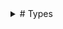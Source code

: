 <Details>
<Summary>
# Types
</Summary>

Types in Plato are readonly structs.
## Type Angle

Fields: Radians:ConcreteType:Number.

Implements: IAdditive, IAny, IEquatable, IInterpolatable, IMeasure, INumberLike, INumerical, IOrderable, IScalarArithmetic, IValue.

## Type AnglePair

Fields: Max:ConcreteType:Angle, Min:ConcreteType:Angle.

Implements: IAny, IArray, IEquatable, IInterval, IValue.

## Type Arc

Fields: Angles:ConcreteType:AnglePair, Circle:ConcreteType:Circle.

Implements: IGeometry, IGeometry2D, IOpenClosedShape, IOpenShape, IOpenShape2D.

## Type Array

Fields: .

Implements: IArray.

## Type Array2D

Fields: .

Implements: IArray, IArray2D.

## Type Array3D

Fields: .

Implements: IArray, IArray3D.

## Type AxisAngle

Fields: Angle:ConcreteType:Angle, Axis:ConcreteType:Vector3D.

Implements: IAny, IEquatable, ITransform3D, IValue.

## Type Boolean

Fields: .

Implements: IAny, IBoolean, IEquatable, IOrderable, IValue.

## Type Bounds2D

Fields: Max:ConcreteType:Vector2D, Min:ConcreteType:Vector2D.

Implements: IAny, IArray, IEquatable, IInterval, IValue.

## Type Bounds3D

Fields: Max:ConcreteType:Vector3D, Min:ConcreteType:Vector3D.

Implements: IAny, IArray, IDeformable3D, IEquatable, IInterval, IValue.

## Type Box2D

Fields: Center:ConcreteType:Vector2D, Extent:ConcreteType:Vector2D, Rotation:ConcreteType:Angle.

Implements: IGeometry, IGeometry2D, IShape2D.

## Type Box3D

Fields: Extent:ConcreteType:Vector3D.

Implements: IDistanceField3D, IGeometry, IGeometry3D, IProcedural, IProceduralSurface, ISolid, ISurface.

## Type ButterflyCurve

Fields: .

Implements: IClosedCurve2D, IClosedShape, IClosedShape2D, ICurve, ICurve2D, IDistanceField2D, IGeometry, IGeometry2D, IOpenClosedShape, IProcedural.

## Type Capsule

Fields: Height:ConcreteType:Number, Radius:ConcreteType:Number.

Implements: IDistanceField3D, IGeometry, IGeometry3D, IProcedural, IProceduralSurface, ISolid, ISurface.

## Type Character

Fields: .

Implements: IAny, IEquatable, IOrderable, IValue.

## Type Chord

Fields: Arc:ConcreteType:Arc.

Implements: IClosedShape, IClosedShape2D, IGeometry, IGeometry2D, IOpenClosedShape.

## Type Circle

Fields: Center:ConcreteType:Vector2D, Radius:ConcreteType:Number.

Implements: IClosedCurve2D, IClosedShape, IClosedShape2D, ICurve, ICurve2D, IDistanceField2D, IGeometry, IGeometry2D, IOpenClosedShape, IProcedural.

## Type Color

Fields: A:ConcreteType:Unit, B:ConcreteType:Unit, G:ConcreteType:Unit, R:ConcreteType:Unit.

Implements: IAny, ICoordinate, IEquatable, IValue.

## Type ColorHSL

Fields: Hue:ConcreteType:Angle, Luminance:ConcreteType:Unit, Saturation:ConcreteType:Unit.

Implements: IAny, ICoordinate, IEquatable, IValue.

## Type ColorHSV

Fields: Hue:ConcreteType:Angle, S:ConcreteType:Unit, V:ConcreteType:Unit.

Implements: IAny, ICoordinate, IEquatable, IValue.

## Type ColorLAB

Fields: A:ConcreteType:Number, B:ConcreteType:Number, Lightness:ConcreteType:Unit.

Implements: IAny, ICoordinate, IEquatable, IValue.

## Type ColorLCh

Fields: ChromaHue:ConcreteType:PolarCoordinate, Lightness:ConcreteType:Unit.

Implements: IAny, ICoordinate, IEquatable, IValue.

## Type ColorLUV

Fields: Lightness:ConcreteType:Unit, U:ConcreteType:Unit, V:ConcreteType:Unit.

Implements: IAny, ICoordinate, IEquatable, IValue.

## Type ColorYCbCr

Fields: Cb:ConcreteType:Unit, Cr:ConcreteType:Unit, Y:ConcreteType:Unit.

Implements: IAny, ICoordinate, IEquatable, IValue.

## Type Complex

Fields: Imaginary:ConcreteType:Number, IReal:ConcreteType:Number.

Implements: IAdditive, IAny, IArithmetic, IArray, IDivisible, IEquatable, IInterpolatable, IModulo, IMultiplicative, INumerical, IScalarArithmetic, IValue, IVector.

## Type Cone

Fields: Height:ConcreteType:Number, Radius:ConcreteType:Number.

Implements: IDistanceField3D, IGeometry, IGeometry3D, IProcedural, IProceduralSurface, ISolid, ISurface.

## Type ConeSegment

Fields: Height:ConcreteType:Number, Radius1:ConcreteType:Number, Radius2:ConcreteType:Number.

Implements: IDistanceField3D, IGeometry, IGeometry3D, IProcedural, IProceduralSurface, ISolid, ISurface.

## Type Cos

Fields: Amplitude:ConcreteType:Number, Frequency:ConcreteType:Number, Phase:ConcreteType:Number.

Implements: ICurve, ICurve2D, IDistanceField2D, IGeometry, IGeometry2D, IOpenClosedShape, IOpenCurve2D, IOpenShape, IOpenShape2D, IProcedural.

## Type CubicBezier2D

Fields: A:ConcreteType:Vector2D, B:ConcreteType:Vector2D, C:ConcreteType:Vector2D, D:ConcreteType:Vector2D.

Implements: IArray, ICurve, ICurve2D, IDistanceField2D, IGeometry, IGeometry2D, IOpenClosedShape, IOpenCurve2D, IOpenShape, IOpenShape2D, IProcedural.

## Type CubicBezier3D

Fields: A:ConcreteType:Vector3D, B:ConcreteType:Vector3D, C:ConcreteType:Vector3D, D:ConcreteType:Vector3D.

Implements: IArray, ICurve, ICurve2D, IDistanceField2D, IGeometry, IGeometry2D, IOpenClosedShape, IOpenCurve2D, IOpenShape, IOpenShape2D, IProcedural.

## Type CubicFunction2D

Fields: A:ConcreteType:Number, B:ConcreteType:Number, C:ConcreteType:Number, D:ConcreteType:Number.

Implements: ICurve, ICurve2D, IDistanceField2D, IGeometry, IGeometry2D, IOpenClosedShape, IOpenCurve2D, IOpenShape, IOpenShape2D, IProcedural.

## Type Cylinder

Fields: Height:ConcreteType:Number, Radius:ConcreteType:Number.

Implements: IDistanceField3D, IGeometry, IGeometry3D, ISurface.

## Type CylindricalCoordinate

Fields: Azimuth:ConcreteType:Angle, Height:ConcreteType:Number, RadialDistance:ConcreteType:Number.

Implements: IAny, ICoordinate, IEquatable, IValue.

## Type DateTime

Fields: Value:ConcreteType:Number.

Implements: IAny, ICoordinate, IEquatable, IValue.

## Type Dynamic

Fields: .

Implements: .

## Type Ellipse

Fields: Center:ConcreteType:Vector2D, Size:ConcreteType:Vector2D.

Implements: IClosedShape, IClosedShape2D, ICurve, ICurve2D, IDistanceField2D, IGeometry, IGeometry2D, IOpenClosedShape, IProcedural.

## Type Ellipsoid

Fields: Radii:ConcreteType:Vector3D.

Implements: IDistanceField3D, IGeometry, IGeometry3D, IProcedural, IProceduralSurface, ISolid, ISurface.

## Type Error

Fields: .

Implements: .

## Type EulerAngles

Fields: Pitch:ConcreteType:Angle, Roll:ConcreteType:Angle, Yaw:ConcreteType:Angle.

Implements: IAny, IEquatable, ITransform3D, IValue.

## Type FigureEightKnot

Fields: .

Implements: IClosedCurve3D, IClosedShape, IClosedShape3D, ICurve, ICurve3D, IDistanceField3D, IGeometry, IGeometry3D, IOpenClosedShape, IProcedural.

## Type Fraction

Fields: Denominator:ConcreteType:Number, Numerator:ConcreteType:Number.

Implements: IAny, IEquatable, IValue.

## Type Frame3D

Fields: Forward:ConcreteType:Vector3D, Position:ConcreteType:Vector3D, Up:ConcreteType:Vector3D.

Implements: IAny, IEquatable, ITransform3D, IValue.

## Type Function0

Fields: .

Implements: .

## Type Function1

Fields: .

Implements: .

## Type Function10

Fields: .

Implements: .

## Type Function2

Fields: .

Implements: .

## Type Function3

Fields: .

Implements: .

## Type Function4

Fields: .

Implements: .

## Type Function5

Fields: .

Implements: .

## Type Function6

Fields: .

Implements: .

## Type Function7

Fields: .

Implements: .

## Type Function8

Fields: .

Implements: .

## Type Function9

Fields: .

Implements: .

## Type GeoCoordinate

Fields: Latitude:ConcreteType:Angle, Longitude:ConcreteType:Angle.

Implements: IAny, ICoordinate, IEquatable, IValue.

## Type GeoCoordinateWithAltitude

Fields: Altitude:ConcreteType:Number, ICoordinate:ConcreteType:GeoCoordinate.

Implements: IAny, ICoordinate, IEquatable, IValue.

## Type Helix

Fields: Height:ConcreteType:Number, NumTurns:ConcreteType:Number, Radius:ConcreteType:Number.

Implements: ICurve, ICurve3D, IDistanceField3D, IGeometry, IGeometry3D, IOpenClosedShape, IOpenCurve3D, IOpenShape, IOpenShape3D, IProcedural.

## Type HorizontalCoordinate

Fields: Azimuth:ConcreteType:Angle, Height:ConcreteType:Number, Radius:ConcreteType:Number.

Implements: IAny, ICoordinate, IEquatable, IValue.

## Type IdentityTransform3D

Fields: .

Implements: IAny, IEquatable, ITransform3D, IValue.

## Type Integer

Fields: .

Implements: IAdditive, IAny, IArithmetic, IDivisible, IEquatable, IModulo, IMultiplicative, IOrderable, IValue, IWholeNumber.

## Type Integer2

Fields: A:ConcreteType:Integer, B:ConcreteType:Integer.

Implements: IAny, IArray, IEquatable, IValue.

## Type Integer3

Fields: A:ConcreteType:Integer, B:ConcreteType:Integer, C:ConcreteType:Integer.

Implements: IAny, IArray, IEquatable, IValue.

## Type Integer4

Fields: A:ConcreteType:Integer, B:ConcreteType:Integer, C:ConcreteType:Integer, D:ConcreteType:Integer.

Implements: IAny, IArray, IEquatable, IValue.

## Type Length

Fields: Meters:ConcreteType:Number.

Implements: IAdditive, IAny, IEquatable, IInterpolatable, IMeasure, INumberLike, INumerical, IOrderable, IScalarArithmetic, IValue.

## Type Lens

Fields: A:ConcreteType:Circle, B:ConcreteType:Circle.

Implements: IClosedShape, IClosedShape2D, IGeometry, IGeometry2D, IOpenClosedShape.

## Type Line2D

Fields: A:ConcreteType:Vector2D, B:ConcreteType:Vector2D.

Implements: IArray, ICurve, ICurve2D, IDistanceField2D, IGeometry, IGeometry2D, IOpenClosedShape, IOpenShape, IOpenShape2D, IPointGeometry2D, IPolyLine2D, IProcedural.

## Type Line3D

Fields: A:ConcreteType:Vector3D, B:ConcreteType:Vector3D.

Implements: IArray, ICurve, ICurve3D, IDeformable3D, IDistanceField3D, IGeometry, IGeometry3D, IOpenClosedShape, IOpenShape, IOpenShape3D, IPointGeometry3D, IPolyLine3D, IProcedural.

## Type LinearFunction2D

Fields: Slope:ConcreteType:Number, YIntercept:ConcreteType:Number.

Implements: ICurve, ICurve2D, IDistanceField2D, IGeometry, IGeometry2D, IOpenClosedShape, IOpenCurve2D, IOpenShape, IOpenShape2D, IProcedural.

## Type LineArray2D

Fields: Lines:Concept:IArray<ConcreteType:Line2D>.

Implements: IGeometry, IGeometry2D, IIndexedGeometry, IIndexedGeometry2D, ILineArray2D, ILineGeometry2D, ILineMesh2D, ILinePrimitives, IPointGeometry2D, IPrimitiveGeometry, IPrimitiveGeometry2D.

## Type LineArray3D

Fields: Lines:Concept:IArray<ConcreteType:Line3D>.

Implements: IDeformable3D, IGeometry, IGeometry3D, IIndexedGeometry, IIndexedGeometry3D, ILineArray3D, ILineGeometry3D, ILineMesh3D, ILinePrimitives, IPointGeometry3D, IPrimitiveGeometry, IPrimitiveGeometry3D.

## Type LineMesh3D

Fields: Indices:Concept:IArray<ConcreteType:Integer>, Points:Concept:IArray<ConcreteType:Vector3D>.

Implements: IDeformable3D, IGeometry, IGeometry3D, IIndexedGeometry, IIndexedGeometry3D, ILineGeometry3D, ILineMesh3D, ILinePrimitives, IPointGeometry3D, IPrimitiveGeometry, IPrimitiveGeometry3D.

## Type Lissajous

Fields: Kx:ConcreteType:Integer, Ky:ConcreteType:Integer.

Implements: IClosedCurve2D, IClosedShape, IClosedShape2D, ICurve, ICurve2D, IDistanceField2D, IGeometry, IGeometry2D, IOpenClosedShape, IProcedural.

## Type LogPolarCoordinate

Fields: Azimuth:ConcreteType:Angle, Rho:ConcreteType:Number.

Implements: IAny, ICoordinate, IEquatable, IValue.

## Type Mass

Fields: Kilograms:ConcreteType:Number.

Implements: IAdditive, IAny, IEquatable, IInterpolatable, IMeasure, INumberLike, INumerical, IOrderable, IScalarArithmetic, IValue.

## Type Matrix3x3

Fields: Column1:ConcreteType:Vector3D, Column2:ConcreteType:Vector3D, Column3:ConcreteType:Vector3D.

Implements: IAny, IArray, IEquatable, IValue.

## Type Matrix4x4

Fields: Column1:ConcreteType:Vector4D, Column2:ConcreteType:Vector4D, Column3:ConcreteType:Vector4D, Column4:ConcreteType:Vector4D.

Implements: IAny, IArray, IEquatable, IValue.

## Type NPrism

Fields: Height:ConcreteType:Number, NumSides:ConcreteType:Integer, Radius:ConcreteType:Number.

Implements: IDistanceField3D, IGeometry, IGeometry3D, IProcedural, IProceduralSurface, ISolid, ISurface.

## Type NPyramid

Fields: Height:ConcreteType:Number, NumSides:ConcreteType:Integer, Radius:ConcreteType:Number.

Implements: IDistanceField3D, IGeometry, IGeometry3D, IProcedural, IProceduralSurface, ISolid, ISurface.

## Type Number

Fields: .

Implements: IAdditive, IAlgebraic, IAny, IArithmetic, IDivisible, IEquatable, IInterpolatable, IInvertible, IModulo, IMultiplicative, IMultiplicativeWithInverse, INumberLike, INumerical, IOrderable, IReal, IScalarArithmetic, IValue.

## Type NumberInterval

Fields: Max:ConcreteType:Number, Min:ConcreteType:Number.

Implements: IAny, IArray, IEquatable, IInterval, IValue.

## Type Parabola

Fields: .

Implements: ICurve, ICurve2D, IDistanceField2D, IGeometry, IGeometry2D, IOpenClosedShape, IOpenCurve2D, IOpenShape, IOpenShape2D, IProcedural.

## Type Plane

Fields: D:ConcreteType:Number, Normal:ConcreteType:Vector3D.

Implements: IAny, IEquatable, IValue.

## Type PointArray2D

Fields: Points:Concept:IArray<ConcreteType:Vector2D>.

Implements: IGeometry, IGeometry2D, IPointArray2D, IPointGeometry2D.

## Type PointArray3D

Fields: Points:Concept:IArray<ConcreteType:Vector3D>.

Implements: IDeformable3D, IGeometry, IGeometry3D, IPointArray3D, IPointGeometry3D.

## Type PolarCoordinate

Fields: Angle:ConcreteType:Angle, Radius:ConcreteType:Number.

Implements: IAny, ICoordinate, IEquatable, IValue.

## Type PolyLine2D

Fields: Closed:ConcreteType:Boolean, Points:Concept:IArray<ConcreteType:Vector2D>.

Implements: ICurve, ICurve2D, IDistanceField2D, IGeometry, IGeometry2D, IOpenClosedShape, IPointGeometry2D, IPolyLine2D, IProcedural.

## Type PolyLine3D

Fields: Closed:ConcreteType:Boolean, Points:Concept:IArray<ConcreteType:Vector3D>.

Implements: ICurve, ICurve3D, IDeformable3D, IDistanceField3D, IGeometry, IGeometry3D, IOpenClosedShape, IPointGeometry3D, IPolyLine3D, IProcedural.

## Type Pose2D

Fields: Position:ConcreteType:Vector2D, Rotation:ConcreteType:Angle.

Implements: IAny, IEquatable, IValue.

## Type Pose3D

Fields: Position:ConcreteType:Vector3D, Rotation:ConcreteType:Rotation3D.

Implements: IAny, IEquatable, ITransform3D, IValue.

## Type Probability

Fields: Value:ConcreteType:Number.

Implements: IAdditive, IAny, IEquatable, IInterpolatable, IMeasure, INumberLike, INumerical, IOrderable, IScalarArithmetic, IValue.

## Type Pyramid

Fields: BaseLength:ConcreteType:Number, Height:ConcreteType:Number.

Implements: IDistanceField3D, IGeometry, IGeometry3D, IProcedural, IProceduralSurface, ISolid, ISurface.

## Type Quad2D

Fields: A:ConcreteType:Vector2D, B:ConcreteType:Vector2D, C:ConcreteType:Vector2D, D:ConcreteType:Vector2D.

Implements: IArray, IClosedPolyLine2D, IClosedShape, IClosedShape2D, ICurve, ICurve2D, IDistanceField2D, IGeometry, IGeometry2D, IOpenClosedShape, IPointGeometry2D, IPolygon2D, IPolyLine2D, IProcedural.

## Type Quad3D

Fields: A:ConcreteType:Vector3D, B:ConcreteType:Vector3D, C:ConcreteType:Vector3D, D:ConcreteType:Vector3D.

Implements: IArray, IClosedPolyLine3D, IClosedShape, IClosedShape3D, ICurve, ICurve3D, IDeformable3D, IDistanceField3D, IGeometry, IGeometry3D, IOpenClosedShape, IPointGeometry3D, IPolygon3D, IPolyLine3D, IProcedural.

## Type QuadArray2D

Fields: Quads:Concept:IArray<ConcreteType:Quad2D>.

Implements: IGeometry, IGeometry2D, IIndexedGeometry, IIndexedGeometry2D, IPointGeometry2D, IPrimitiveGeometry, IPrimitiveGeometry2D, IQuadArray2D, IQuadGeometry2D, IQuadMesh2D, IQuadPrimitives.

## Type QuadArray3D

Fields: Quads:Concept:IArray<ConcreteType:Quad3D>.

Implements: IDeformable3D, IGeometry, IGeometry3D, IIndexedGeometry, IIndexedGeometry3D, IPointGeometry3D, IPrimitiveGeometry, IPrimitiveGeometry3D, IQuadArray3D, IQuadGeometry3D, IQuadMesh3D, IQuadPrimitives.

## Type QuadGrid3D

Fields: ClosedX:ConcreteType:Boolean, ClosedY:ConcreteType:Boolean, PointGrid:Concept:IArray2D<ConcreteType:Vector3D>.

Implements: IDeformable3D, IGeometry, IGeometry3D, IIndexedGeometry, IIndexedGeometry3D, IPointGeometry3D, IPrimitiveGeometry, IPrimitiveGeometry3D, IQuadGeometry3D, IQuadGrid3D, IQuadMesh3D, IQuadPrimitives.

## Type QuadMesh3D

Fields: Indices:Concept:IArray<ConcreteType:Integer>, Points:Concept:IArray<ConcreteType:Vector3D>.

Implements: IDeformable3D, IGeometry, IGeometry3D, IIndexedGeometry, IIndexedGeometry3D, IPointGeometry3D, IPrimitiveGeometry, IPrimitiveGeometry3D, IQuadGeometry3D, IQuadMesh3D, IQuadPrimitives.

## Type QuadraticBezier2D

Fields: A:ConcreteType:Vector2D, B:ConcreteType:Vector2D, C:ConcreteType:Vector2D.

Implements: IArray, ICurve, ICurve2D, IDistanceField2D, IGeometry, IGeometry2D, IOpenClosedShape, IOpenCurve2D, IOpenShape, IOpenShape2D, IProcedural.

## Type QuadraticBezier3D

Fields: A:ConcreteType:Vector3D, B:ConcreteType:Vector3D, C:ConcreteType:Vector3D.

Implements: IArray, ICurve, ICurve2D, IDistanceField2D, IGeometry, IGeometry2D, IOpenClosedShape, IOpenCurve2D, IOpenShape, IOpenShape2D, IProcedural.

## Type QuadraticFunction2D

Fields: A:ConcreteType:Number, B:ConcreteType:Number, C:ConcreteType:Number.

Implements: ICurve, ICurve2D, IDistanceField2D, IGeometry, IGeometry2D, IOpenClosedShape, IOpenCurve2D, IOpenShape, IOpenShape2D, IProcedural.

## Type Quaternion

Fields: W:ConcreteType:Number, X:ConcreteType:Number, Y:ConcreteType:Number, Z:ConcreteType:Number.

Implements: IAny, IArray, IEquatable, ITransform3D, IValue.

## Type Rational

Fields: Denominator:ConcreteType:Integer, Numerator:ConcreteType:Integer.

Implements: IAny, IEquatable, IValue.

## Type Ray2D

Fields: Direction:ConcreteType:Vector2D, Origin:ConcreteType:Vector2D.

Implements: IAny, IEquatable, IValue.

## Type Ray3D

Fields: Direction:ConcreteType:Vector3D, Origin:ConcreteType:Vector3D.

Implements: IAny, IDeformable3D, IEquatable, IValue.

## Type Rect2D

Fields: Center:ConcreteType:Vector2D, Size:ConcreteType:Vector2D.

Implements: IArray, IClosedPolyLine2D, IClosedShape, IClosedShape2D, ICurve, ICurve2D, IDistanceField2D, IGeometry, IGeometry2D, IOpenClosedShape, IPointGeometry2D, IPolygon2D, IPolyLine2D, IProcedural.

## Type RegularPolygon

Fields: NumPoints:ConcreteType:Integer.

Implements: IArray, IClosedPolyLine2D, IClosedShape, IClosedShape2D, ICurve, ICurve2D, IDistanceField2D, IGeometry, IGeometry2D, IOpenClosedShape, IPointGeometry2D, IPolygon2D, IPolyLine2D, IProcedural.

## Type Ring

Fields: Center:ConcreteType:Vector2D, InnerRadius:ConcreteType:Number, OuterRadius:ConcreteType:Number.

Implements: IClosedShape, IClosedShape2D, IGeometry, IGeometry2D, IOpenClosedShape.

## Type Rotation3D

Fields: Quaternion:ConcreteType:Quaternion.

Implements: IAny, IEquatable, ITransform3D, IValue.

## Type Sector

Fields: Arc:ConcreteType:Arc.

Implements: IClosedShape, IClosedShape2D, IGeometry, IGeometry2D, IOpenClosedShape.

## Type Segment

Fields: Arc:ConcreteType:Arc.

Implements: IClosedShape, IClosedShape2D, IGeometry, IGeometry2D, IOpenClosedShape.

## Type Sin

Fields: Amplitude:ConcreteType:Number, Frequency:ConcreteType:Number, Phase:ConcreteType:Number.

Implements: ICurve, ICurve2D, IDistanceField2D, IGeometry, IGeometry2D, IOpenClosedShape, IOpenCurve2D, IOpenShape, IOpenShape2D, IProcedural.

## Type Sphere

Fields: Radius:ConcreteType:Number.

Implements: IDistanceField3D, IGeometry, IGeometry3D, IProcedural, IProceduralSurface, ISolid, ISurface.

## Type SphericalCoordinate

Fields: Azimuth:ConcreteType:Angle, Polar:ConcreteType:Angle, Radius:ConcreteType:Number.

Implements: IAny, ICoordinate, IEquatable, IValue.

## Type Spiral

Fields: NumTurns:ConcreteType:Number, Radius1:ConcreteType:Number, Radius2:ConcreteType:Number.

Implements: ICurve, ICurve2D, IDistanceField2D, IGeometry, IGeometry2D, IOpenClosedShape, IOpenCurve2D, IOpenShape, IOpenShape2D, IProcedural.

## Type String

Fields: .

Implements: IAny, IArray, IEquatable, IOrderable, IValue.

## Type Temperature

Fields: Celsius:ConcreteType:Number.

Implements: IAdditive, IAny, IEquatable, IInterpolatable, IMeasure, INumberLike, INumerical, IOrderable, IScalarArithmetic, IValue.

## Type Time

Fields: Seconds:ConcreteType:Number.

Implements: IAdditive, IAny, IEquatable, IInterpolatable, IMeasure, INumberLike, INumerical, IOrderable, IScalarArithmetic, IValue.

## Type Torus

Fields: MajorRadius:ConcreteType:Number, MinorRadius:ConcreteType:Number.

Implements: IDistanceField3D, IGeometry, IGeometry3D, IProcedural, IProceduralSurface, ISolid, ISurface.

## Type TorusKnot

Fields: P:ConcreteType:Integer, Q:ConcreteType:Integer, Radius:ConcreteType:Number.

Implements: IClosedCurve3D, IClosedShape, IClosedShape3D, ICurve, ICurve3D, IDistanceField3D, IGeometry, IGeometry3D, IOpenClosedShape, IProcedural.

## Type Transform2D

Fields: Rotation:ConcreteType:Angle, Scale:ConcreteType:Vector2D, Translation:ConcreteType:Vector2D.

Implements: IAny, IEquatable, IValue.

## Type Transform3D

Fields: Rotation:ConcreteType:Quaternion, Scale:ConcreteType:Vector3D, Translation:ConcreteType:Vector3D.

Implements: IAny, IEquatable, ITransform3D, IValue.

## Type TrefoilKnot

Fields: .

Implements: IClosedCurve3D, IClosedShape, IClosedShape3D, ICurve, ICurve3D, IDistanceField3D, IGeometry, IGeometry3D, IOpenClosedShape, IProcedural.

## Type Triangle2D

Fields: A:ConcreteType:Vector2D, B:ConcreteType:Vector2D, C:ConcreteType:Vector2D.

Implements: IArray, IClosedPolyLine2D, IClosedShape, IClosedShape2D, ICurve, ICurve2D, IDistanceField2D, IGeometry, IGeometry2D, IOpenClosedShape, IPointGeometry2D, IPolygon2D, IPolyLine2D, IProcedural.

## Type Triangle3D

Fields: A:ConcreteType:Vector3D, B:ConcreteType:Vector3D, C:ConcreteType:Vector3D.

Implements: IArray, IClosedPolyLine3D, IClosedShape, IClosedShape3D, ICurve, ICurve3D, IDeformable3D, IDistanceField3D, IGeometry, IGeometry3D, IOpenClosedShape, IPointGeometry3D, IPolygon3D, IPolyLine3D, IProcedural.

## Type TriangleArray2D

Fields: Triangles:Concept:IArray<ConcreteType:Triangle2D>.

Implements: IGeometry, IGeometry2D, IIndexedGeometry, IIndexedGeometry2D, IPointGeometry2D, IPrimitiveGeometry, IPrimitiveGeometry2D, ITriangleArray2D, ITriangleGeometry2D, ITriangleMesh2D, ITrianglePrimitives.

## Type TriangleArray3D

Fields: Triangles:Concept:IArray<ConcreteType:Triangle3D>.

Implements: IDeformable3D, IGeometry, IGeometry3D, IIndexedGeometry, IIndexedGeometry3D, IPointGeometry3D, IPrimitiveGeometry, IPrimitiveGeometry3D, ITriangleArray3D, ITriangleGeometry3D, ITriangleMesh3D, ITrianglePrimitives.

## Type TriangleMesh3D

Fields: Indices:Concept:IArray<ConcreteType:Integer>, Points:Concept:IArray<ConcreteType:Vector3D>.

Implements: IDeformable3D, IGeometry, IGeometry3D, IIndexedGeometry, IIndexedGeometry3D, IPointGeometry3D, IPrimitiveGeometry, IPrimitiveGeometry3D, ITriangleGeometry3D, ITriangleMesh3D, ITrianglePrimitives.

## Type Tube

Fields: Height:ConcreteType:Number, InnerRadius:ConcreteType:Number, OuterRadius:ConcreteType:Number.

Implements: IDistanceField3D, IGeometry, IGeometry3D, IProcedural, IProceduralSurface, ISolid, ISurface.

## Type Tuple10

Fields: X0:TypeVariable:T0, X1:TypeVariable:T1, X2:TypeVariable:T2, X3:TypeVariable:T3, X4:TypeVariable:T4, X5:TypeVariable:T5, X6:TypeVariable:T6, X7:TypeVariable:T7, X8:TypeVariable:T8, X9:TypeVariable:T9.

Implements: .

## Type Tuple2

Fields: X0:TypeVariable:T0, X1:TypeVariable:T1.

Implements: .

## Type Tuple3

Fields: X0:TypeVariable:T0, X1:TypeVariable:T1, X2:TypeVariable:T2.

Implements: .

## Type Tuple4

Fields: X0:TypeVariable:T0, X1:TypeVariable:T1, X2:TypeVariable:T2, X3:TypeVariable:T3.

Implements: .

## Type Tuple5

Fields: X0:TypeVariable:T0, X1:TypeVariable:T1, X2:TypeVariable:T2, X3:TypeVariable:T3, X4:TypeVariable:T4.

Implements: .

## Type Tuple6

Fields: X0:TypeVariable:T0, X1:TypeVariable:T1, X2:TypeVariable:T2, X3:TypeVariable:T3, X4:TypeVariable:T4, X5:TypeVariable:T5.

Implements: .

## Type Tuple7

Fields: X0:TypeVariable:T0, X1:TypeVariable:T1, X2:TypeVariable:T2, X3:TypeVariable:T3, X4:TypeVariable:T4, X5:TypeVariable:T5, X6:TypeVariable:T6.

Implements: .

## Type Tuple8

Fields: X0:TypeVariable:T0, X1:TypeVariable:T1, X2:TypeVariable:T2, X3:TypeVariable:T3, X4:TypeVariable:T4, X5:TypeVariable:T5, X6:TypeVariable:T6, X7:TypeVariable:T7.

Implements: .

## Type Tuple9

Fields: X0:TypeVariable:T0, X1:TypeVariable:T1, X2:TypeVariable:T2, X3:TypeVariable:T3, X4:TypeVariable:T4, X5:TypeVariable:T5, X6:TypeVariable:T6, X7:TypeVariable:T7, X8:TypeVariable:T8.

Implements: .

## Type Type

Fields: .

Implements: .

## Type Unit

Fields: Value:ConcreteType:Number.

Implements: IAdditive, IAlgebraic, IAny, IArithmetic, IDivisible, IEquatable, IInterpolatable, IInvertible, IModulo, IMultiplicative, IMultiplicativeWithInverse, INumberLike, INumerical, IOrderable, IReal, IScalarArithmetic, IValue.

## Type Vector2D

Fields: X:ConcreteType:Number, Y:ConcreteType:Number.

Implements: IAdditive, IAny, IArithmetic, IArray, IDivisible, IEquatable, IInterpolatable, IModulo, IMultiplicative, INumerical, IScalarArithmetic, IValue, IVector.

## Type Vector3D

Fields: X:ConcreteType:Number, Y:ConcreteType:Number, Z:ConcreteType:Number.

Implements: IAdditive, IAny, IArithmetic, IArray, IDeformable3D, IDivisible, IEquatable, IInterpolatable, IModulo, IMultiplicative, INumerical, IScalarArithmetic, IValue, IVector.

## Type Vector4D

Fields: W:ConcreteType:Number, X:ConcreteType:Number, Y:ConcreteType:Number, Z:ConcreteType:Number.

Implements: IAdditive, IAny, IArithmetic, IArray, IDivisible, IEquatable, IInterpolatable, IModulo, IMultiplicative, INumerical, IScalarArithmetic, IValue, IVector.

<Details>
<Summary>
# Concepts
</Summary>

Concepts in Plato are interfaces. Functions defined on a concept are available on every type that implements the concept.

## IAdditive

Inherits: IAny.

Implemented by: Unit, Probability, Complex, Angle, Length, Mass, Temperature, Time, Vector2D, Vector3D, Vector4D, Number, Integer.

Inherited by: INumerical, INumberLike, IReal, IWholeNumber, IMeasure, IVector, IAlgebraic, IInterpolatable, IArithmetic.

Functions: Add, Negative, Subtract.























## IAlgebraic

Inherits: IAdditive, IAny, IAny, IAny, IAny, IInterpolatable, IInvertible, IMultiplicative, IMultiplicativeWithInverse, IScalarArithmetic.

Implemented by: Unit, Number.

Inherited by: IReal.

Functions: .
## IAny

Inherits: .

Implemented by: Unit, Probability, Complex, Integer2, Integer3, Integer4, Color, ColorLUV, ColorLAB, ColorLCh, ColorHSV, ColorHSL, ColorYCbCr, SphericalCoordinate, PolarCoordinate, LogPolarCoordinate, CylindricalCoordinate, HorizontalCoordinate, GeoCoordinate, GeoCoordinateWithAltitude, Rational, Fraction, Angle, Length, Mass, Temperature, Time, DateTime, AnglePair, NumberInterval, Vector2D, Vector3D, Vector4D, Matrix3x3, Matrix4x4, Transform2D, Pose2D, Bounds2D, Ray2D, Plane, Bounds3D, Ray3D, IdentityTransform3D, Transform3D, Pose3D, Frame3D, Quaternion, AxisAngle, EulerAngles, Rotation3D, Number, Integer, String, Boolean, Character.

Inherited by: IValue, INumerical, INumberLike, IReal, IWholeNumber, IMeasure, IVector, ICoordinate, IOrderable, IEquatable, IAdditive, IScalarArithmetic, IMultiplicative, IInvertible, IMultiplicativeWithInverse, IAlgebraic, IInterpolatable, IDivisible, IModulo, IArithmetic, IBoolean, IInterval.

Functions: FieldNames, FieldValues, TypeName.

































## IArithmetic

Inherits: IAdditive, IAny, IAny, IAny, IAny, IDivisible, IModulo, IMultiplicative.

Implemented by: Unit, Complex, Vector2D, Vector3D, Vector4D, Number, Integer.

Inherited by: IReal, IWholeNumber, IVector.

Functions: .
## IArray

Inherits: .

Implemented by: Complex, Integer2, Integer3, Integer4, AnglePair, NumberInterval, Vector2D, Vector3D, Vector4D, Matrix3x3, Matrix4x4, Bounds2D, Triangle2D, Quad2D, Line2D, Rect2D, RegularPolygon, Bounds3D, Line3D, Triangle3D, Quad3D, CubicBezier2D, QuadraticBezier2D, CubicBezier3D, QuadraticBezier3D, Quaternion, String, Array, Array2D, Array3D.

Inherited by: IArray2D, IArray3D, IVector, IInterval, IPolygon2D, IPolygon3D.

Functions: At, Count.









## IArray2D

Inherits: IArray.

Implemented by: Array2D.

Inherited by: .

Functions: At, ColumnCount, RowCount.

























## IArray3D

Inherits: IArray.

Implemented by: Array3D.

Inherited by: .

Functions: At, ColumnCount, LayerCount, RowCount.





































## IBoolean

Inherits: IAny.

Implemented by: Boolean.

Inherited by: .

Functions: And, Not, Or.












## IBounded2D

Inherits: .

Implemented by: .

Inherited by: .

Functions: Bounds.






## IBounded3D

Inherits: .

Implemented by: .

Inherited by: .

Functions: Bounds.






## IClosedCurve2D

Inherits: IClosedShape, IClosedShape2D, ICurve, ICurve2D, IDistanceField2D, IGeometry, IGeometry, IGeometry2D, IGeometry2D, IOpenClosedShape, IOpenClosedShape, IProcedural.

Implemented by: Circle, Lissajous, ButterflyCurve.

Inherited by: .

Functions: .
## IClosedCurve3D

Inherits: IClosedShape, IClosedShape3D, ICurve, ICurve3D, IDistanceField3D, IGeometry, IGeometry, IGeometry3D, IGeometry3D, IOpenClosedShape, IOpenClosedShape, IProcedural.

Implemented by: TorusKnot, TrefoilKnot, FigureEightKnot.

Inherited by: .

Functions: .
## IClosedPolyLine2D

Inherits: IClosedShape, IClosedShape2D, ICurve, ICurve2D, IDistanceField2D, IGeometry, IGeometry, IGeometry, IGeometry2D, IGeometry2D, IGeometry2D, IOpenClosedShape, IOpenClosedShape, IOpenClosedShape, IPointGeometry2D, IPolyLine2D, IProcedural.

Implemented by: Triangle2D, Quad2D, Rect2D, RegularPolygon.

Inherited by: IPolygon2D.

Functions: .
## IClosedPolyLine3D

Inherits: IClosedShape, IClosedShape3D, ICurve, ICurve3D, IDeformable3D, IDistanceField3D, IGeometry, IGeometry, IGeometry, IGeometry3D, IGeometry3D, IGeometry3D, IOpenClosedShape, IOpenClosedShape, IOpenClosedShape, IPointGeometry3D, IPolyLine3D, IProcedural.

Implemented by: Triangle3D, Quad3D.

Inherited by: IPolygon3D.

Functions: .
## IClosedShape

Inherits: IOpenClosedShape.

Implemented by: Triangle2D, Quad2D, Lens, Rect2D, Ellipse, Ring, Sector, Chord, Segment, RegularPolygon, Triangle3D, Quad3D, Circle, Lissajous, ButterflyCurve, TorusKnot, TrefoilKnot, FigureEightKnot.

Inherited by: IClosedShape2D, IClosedShape3D, IClosedCurve2D, IClosedCurve3D, IClosedPolyLine2D, IClosedPolyLine3D, IPolygon2D, IPolygon3D.

Functions: .
## IClosedShape2D

Inherits: IClosedShape, IGeometry, IGeometry2D, IOpenClosedShape.

Implemented by: Triangle2D, Quad2D, Lens, Rect2D, Ellipse, Ring, Sector, Chord, Segment, RegularPolygon, Circle, Lissajous, ButterflyCurve.

Inherited by: IClosedCurve2D, IClosedPolyLine2D, IPolygon2D.

Functions: .
## IClosedShape3D

Inherits: IClosedShape, IGeometry, IGeometry3D, IOpenClosedShape.

Implemented by: Triangle3D, Quad3D, TorusKnot, TrefoilKnot, FigureEightKnot.

Inherited by: IClosedCurve3D, IClosedPolyLine3D, IPolygon3D.

Functions: .
## ICoordinate

Inherits: IAny, IAny, IEquatable, IValue.

Implemented by: Color, ColorLUV, ColorLAB, ColorLCh, ColorHSV, ColorHSL, ColorYCbCr, SphericalCoordinate, PolarCoordinate, LogPolarCoordinate, CylindricalCoordinate, HorizontalCoordinate, GeoCoordinate, GeoCoordinateWithAltitude, DateTime.

Inherited by: .

Functions: .
## ICurve

Inherits: IOpenClosedShape, IProcedural.

Implemented by: Triangle2D, Quad2D, Line2D, Rect2D, Ellipse, RegularPolygon, Line3D, Triangle3D, Quad3D, CubicBezier2D, QuadraticBezier2D, LinearFunction2D, QuadraticFunction2D, CubicFunction2D, Parabola, Circle, Lissajous, ButterflyCurve, Spiral, Sin, Cos, CubicBezier3D, QuadraticBezier3D, TorusKnot, Helix, TrefoilKnot, FigureEightKnot, PolyLine2D, PolyLine3D.

Inherited by: ICurve1D, ICurve2D, IClosedCurve2D, IOpenCurve2D, ICurve3D, IClosedCurve3D, IOpenCurve3D, IPolyLine2D, IPolyLine3D, IClosedPolyLine2D, IClosedPolyLine3D, IPolygon2D, IPolygon3D.

Functions: .
## ICurve1D

Inherits: ICurve, IOpenClosedShape, IProcedural.

Implemented by: .

Inherited by: .

Functions: .
## ICurve2D

Inherits: ICurve, IDistanceField2D, IGeometry, IGeometry2D, IOpenClosedShape, IProcedural.

Implemented by: Triangle2D, Quad2D, Line2D, Rect2D, Ellipse, RegularPolygon, CubicBezier2D, QuadraticBezier2D, LinearFunction2D, QuadraticFunction2D, CubicFunction2D, Parabola, Circle, Lissajous, ButterflyCurve, Spiral, Sin, Cos, CubicBezier3D, QuadraticBezier3D, PolyLine2D.

Inherited by: IClosedCurve2D, IOpenCurve2D, IPolyLine2D, IClosedPolyLine2D, IPolygon2D.

Functions: .
## ICurve3D

Inherits: ICurve, IDistanceField3D, IGeometry, IGeometry3D, IOpenClosedShape, IProcedural.

Implemented by: Line3D, Triangle3D, Quad3D, TorusKnot, Helix, TrefoilKnot, FigureEightKnot, PolyLine3D.

Inherited by: IClosedCurve3D, IOpenCurve3D, IPolyLine3D, IClosedPolyLine3D, IPolygon3D.

Functions: .
## IDeformable2D

Inherits: .

Implemented by: .

Inherited by: .

Functions: Deform.






## IDeformable3D

Inherits: .

Implemented by: Vector3D, Bounds3D, Line3D, Ray3D, Triangle3D, Quad3D, LineMesh3D, TriangleMesh3D, QuadMesh3D, PolyLine3D, PointArray3D, LineArray3D, TriangleArray3D, QuadArray3D, QuadGrid3D.

Inherited by: IPolyLine3D, IClosedPolyLine3D, IPolygon3D, IPointGeometry3D, IPrimitiveGeometry3D, ILineGeometry3D, ITriangleGeometry3D, IQuadGeometry3D, IIndexedGeometry3D, ILineMesh3D, ITriangleMesh3D, IQuadMesh3D, IPointArray3D, ILineArray3D, ITriangleArray3D, IQuadArray3D, IQuadGrid3D.

Functions: Deform.






## IDistanceField2D

Inherits: .

Implemented by: Triangle2D, Quad2D, Line2D, Rect2D, Ellipse, RegularPolygon, CubicBezier2D, QuadraticBezier2D, LinearFunction2D, QuadraticFunction2D, CubicFunction2D, Parabola, Circle, Lissajous, ButterflyCurve, Spiral, Sin, Cos, CubicBezier3D, QuadraticBezier3D, PolyLine2D.

Inherited by: ICurve2D, IClosedCurve2D, IOpenCurve2D, IPolyLine2D, IClosedPolyLine2D, IPolygon2D.

Functions: Distance.








## IDistanceField3D

Inherits: .

Implemented by: Line3D, Triangle3D, Quad3D, Sphere, Cylinder, Capsule, Cone, ConeSegment, Box3D, Pyramid, Torus, NPrism, Tube, NPyramid, Ellipsoid, TorusKnot, Helix, TrefoilKnot, FigureEightKnot, PolyLine3D.

Inherited by: ICurve3D, IClosedCurve3D, IOpenCurve3D, ISurface, IProceduralSurface, IExplicitSurface, IImplicitSurface, IPolyLine3D, IClosedPolyLine3D, IPolygon3D, ISolid.

Functions: Distance.








## IDivisible

Inherits: IAny.

Implemented by: Unit, Complex, Vector2D, Vector3D, Vector4D, Number, Integer.

Inherited by: IReal, IWholeNumber, IVector, IArithmetic.

Functions: Divide.






## IEquatable

Inherits: IAny.

Implemented by: Unit, Probability, Complex, Integer2, Integer3, Integer4, Color, ColorLUV, ColorLAB, ColorLCh, ColorHSV, ColorHSL, ColorYCbCr, SphericalCoordinate, PolarCoordinate, LogPolarCoordinate, CylindricalCoordinate, HorizontalCoordinate, GeoCoordinate, GeoCoordinateWithAltitude, Rational, Fraction, Angle, Length, Mass, Temperature, Time, DateTime, AnglePair, NumberInterval, Vector2D, Vector3D, Vector4D, Matrix3x3, Matrix4x4, Transform2D, Pose2D, Bounds2D, Ray2D, Plane, Bounds3D, Ray3D, IdentityTransform3D, Transform3D, Pose3D, Frame3D, Quaternion, AxisAngle, EulerAngles, Rotation3D, Number, Integer, String, Boolean, Character.

Inherited by: IValue, INumerical, INumberLike, IReal, IWholeNumber, IMeasure, IVector, ICoordinate, IOrderable, IInterval.

Functions: Equals.






## IExplicitSurface

Inherits: IDistanceField3D, IGeometry, IGeometry3D, IProcedural, ISurface.

Implemented by: .

Inherited by: .

Functions: .
## IGeometry

Inherits: .

Implemented by: Triangle2D, Quad2D, Line2D, Lens, Rect2D, Ellipse, Ring, Arc, Sector, Chord, Segment, RegularPolygon, Box2D, Line3D, Triangle3D, Quad3D, Sphere, Cylinder, Capsule, Cone, ConeSegment, Box3D, Pyramid, Torus, NPrism, Tube, NPyramid, Ellipsoid, CubicBezier2D, QuadraticBezier2D, LinearFunction2D, QuadraticFunction2D, CubicFunction2D, Parabola, Circle, Lissajous, ButterflyCurve, Spiral, Sin, Cos, CubicBezier3D, QuadraticBezier3D, TorusKnot, Helix, TrefoilKnot, FigureEightKnot, LineMesh3D, TriangleMesh3D, QuadMesh3D, PolyLine2D, PolyLine3D, PointArray2D, PointArray3D, LineArray2D, LineArray3D, TriangleArray2D, TriangleArray3D, QuadArray2D, QuadArray3D, QuadGrid3D.

Inherited by: IGeometry2D, IGeometry3D, IShape2D, IShape3D, IOpenShape2D, IClosedShape2D, IOpenShape3D, IClosedShape3D, ICurve2D, IClosedCurve2D, IOpenCurve2D, ICurve3D, IClosedCurve3D, IOpenCurve3D, ISurface, IProceduralSurface, IExplicitSurface, IImplicitSurface, IImplicitCurve2D, IImplicitVolume, IPolyLine2D, IPolyLine3D, IClosedPolyLine2D, IClosedPolyLine3D, IPolygon2D, IPolygon3D, ISolid, IPointGeometry2D, IPointGeometry3D, IPrimitiveGeometry2D, IPrimitiveGeometry3D, ILineGeometry2D, ILineGeometry3D, ITriangleGeometry2D, ITriangleGeometry3D, IQuadGeometry2D, IQuadGeometry3D, IIndexedGeometry2D, IIndexedGeometry3D, ILineMesh2D, ILineMesh3D, ITriangleMesh2D, ITriangleMesh3D, IQuadMesh2D, IQuadMesh3D, IPointArray2D, IPointArray3D, ILineArray2D, ILineArray3D, ITriangleArray2D, ITriangleArray3D, IQuadArray2D, IQuadArray3D, IQuadGrid3D.

Functions: .
## IGeometry2D

Inherits: IGeometry.

Implemented by: Triangle2D, Quad2D, Line2D, Lens, Rect2D, Ellipse, Ring, Arc, Sector, Chord, Segment, RegularPolygon, Box2D, CubicBezier2D, QuadraticBezier2D, LinearFunction2D, QuadraticFunction2D, CubicFunction2D, Parabola, Circle, Lissajous, ButterflyCurve, Spiral, Sin, Cos, CubicBezier3D, QuadraticBezier3D, PolyLine2D, PointArray2D, LineArray2D, TriangleArray2D, QuadArray2D.

Inherited by: IShape2D, IOpenShape2D, IClosedShape2D, ICurve2D, IClosedCurve2D, IOpenCurve2D, IImplicitCurve2D, IPolyLine2D, IClosedPolyLine2D, IPolygon2D, IPointGeometry2D, IPrimitiveGeometry2D, ILineGeometry2D, ITriangleGeometry2D, IQuadGeometry2D, IIndexedGeometry2D, ILineMesh2D, ITriangleMesh2D, IQuadMesh2D, IPointArray2D, ILineArray2D, ITriangleArray2D, IQuadArray2D.

Functions: .
## IGeometry3D

Inherits: IGeometry.

Implemented by: Line3D, Triangle3D, Quad3D, Sphere, Cylinder, Capsule, Cone, ConeSegment, Box3D, Pyramid, Torus, NPrism, Tube, NPyramid, Ellipsoid, TorusKnot, Helix, TrefoilKnot, FigureEightKnot, LineMesh3D, TriangleMesh3D, QuadMesh3D, PolyLine3D, PointArray3D, LineArray3D, TriangleArray3D, QuadArray3D, QuadGrid3D.

Inherited by: IShape3D, IOpenShape3D, IClosedShape3D, ICurve3D, IClosedCurve3D, IOpenCurve3D, ISurface, IProceduralSurface, IExplicitSurface, IImplicitSurface, IImplicitVolume, IPolyLine3D, IClosedPolyLine3D, IPolygon3D, ISolid, IPointGeometry3D, IPrimitiveGeometry3D, ILineGeometry3D, ITriangleGeometry3D, IQuadGeometry3D, IIndexedGeometry3D, ILineMesh3D, ITriangleMesh3D, IQuadMesh3D, IPointArray3D, ILineArray3D, ITriangleArray3D, IQuadArray3D, IQuadGrid3D.

Functions: .
## IImplicitCurve2D

Inherits: IGeometry, IGeometry2D, IImplicitProcedural, IProcedural.

Implemented by: .

Inherited by: .

Functions: .
## IImplicitProcedural

Inherits: IProcedural.

Implemented by: .

Inherited by: IImplicitSurface, IImplicitCurve2D, IImplicitVolume.

Functions: .
## IImplicitSurface

Inherits: IDistanceField3D, IGeometry, IGeometry3D, IImplicitProcedural, IProcedural, ISurface.

Implemented by: .

Inherited by: .

Functions: .
## IImplicitVolume

Inherits: IGeometry, IGeometry3D, IImplicitProcedural, IProcedural.

Implemented by: .

Inherited by: .

Functions: .
## IIndexedGeometry

Inherits: IPrimitiveGeometry.

Implemented by: LineMesh3D, TriangleMesh3D, QuadMesh3D, LineArray2D, LineArray3D, TriangleArray2D, TriangleArray3D, QuadArray2D, QuadArray3D, QuadGrid3D.

Inherited by: IIndexedGeometry2D, IIndexedGeometry3D, ILineMesh2D, ILineMesh3D, ITriangleMesh2D, ITriangleMesh3D, IQuadMesh2D, IQuadMesh3D, ILineArray2D, ILineArray3D, ITriangleArray2D, ITriangleArray3D, IQuadArray2D, IQuadArray3D, IQuadGrid3D.

Functions: Indices.







## IIndexedGeometry2D

Inherits: IGeometry, IGeometry2D, IIndexedGeometry, IPointGeometry2D, IPrimitiveGeometry, IPrimitiveGeometry, IPrimitiveGeometry2D.

Implemented by: LineArray2D, TriangleArray2D, QuadArray2D.

Inherited by: ILineMesh2D, ITriangleMesh2D, IQuadMesh2D, ILineArray2D, ITriangleArray2D, IQuadArray2D.

Functions: .
## IIndexedGeometry3D

Inherits: IDeformable3D, IGeometry, IGeometry3D, IIndexedGeometry, IPointGeometry3D, IPrimitiveGeometry, IPrimitiveGeometry, IPrimitiveGeometry3D.

Implemented by: LineMesh3D, TriangleMesh3D, QuadMesh3D, LineArray3D, TriangleArray3D, QuadArray3D, QuadGrid3D.

Inherited by: ILineMesh3D, ITriangleMesh3D, IQuadMesh3D, ILineArray3D, ITriangleArray3D, IQuadArray3D, IQuadGrid3D.

Functions: .
## IInterpolatable

Inherits: IAdditive, IAny, IAny, IScalarArithmetic.

Implemented by: Unit, Probability, Complex, Angle, Length, Mass, Temperature, Time, Vector2D, Vector3D, Vector4D, Number.

Inherited by: IReal, IMeasure, IVector, IAlgebraic.

Functions: .
## IInterval

Inherits: IAny, IAny, IAny, IArray, IEquatable, IEquatable, IValue.

Implemented by: AnglePair, NumberInterval, Bounds2D, Bounds3D.

Inherited by: .

Functions: Max, Min.








## IInvertible

Inherits: IAny.

Implemented by: Unit, Number.

Inherited by: IReal, IMultiplicativeWithInverse, IAlgebraic.

Functions: Inverse.







## ILineArray2D

Inherits: IGeometry, IGeometry, IGeometry2D, IGeometry2D, IIndexedGeometry, IIndexedGeometry2D, ILineGeometry2D, ILineMesh2D, ILinePrimitives, IPointGeometry2D, IPointGeometry2D, IPrimitiveGeometry, IPrimitiveGeometry, IPrimitiveGeometry, IPrimitiveGeometry, IPrimitiveGeometry2D, IPrimitiveGeometry2D.

Implemented by: LineArray2D.

Inherited by: .

Functions: .
## ILineArray3D

Inherits: IDeformable3D, IDeformable3D, IGeometry, IGeometry, IGeometry3D, IGeometry3D, IIndexedGeometry, IIndexedGeometry3D, ILineGeometry3D, ILineMesh3D, ILinePrimitives, IPointGeometry3D, IPointGeometry3D, IPrimitiveGeometry, IPrimitiveGeometry, IPrimitiveGeometry, IPrimitiveGeometry, IPrimitiveGeometry3D, IPrimitiveGeometry3D.

Implemented by: LineArray3D.

Inherited by: .

Functions: .
## ILineGeometry2D

Inherits: IGeometry, IGeometry2D, ILinePrimitives, IPointGeometry2D, IPrimitiveGeometry, IPrimitiveGeometry, IPrimitiveGeometry2D.

Implemented by: LineArray2D.

Inherited by: ILineMesh2D, ILineArray2D.

Functions: Lines.





## ILineGeometry3D

Inherits: IDeformable3D, IGeometry, IGeometry3D, ILinePrimitives, IPointGeometry3D, IPrimitiveGeometry, IPrimitiveGeometry, IPrimitiveGeometry3D.

Implemented by: LineMesh3D, LineArray3D.

Inherited by: ILineMesh3D, ILineArray3D.

Functions: Lines.





## ILineMesh2D

Inherits: IGeometry, IGeometry, IGeometry2D, IGeometry2D, IIndexedGeometry, IIndexedGeometry2D, ILineGeometry2D, ILinePrimitives, IPointGeometry2D, IPointGeometry2D, IPrimitiveGeometry, IPrimitiveGeometry, IPrimitiveGeometry, IPrimitiveGeometry, IPrimitiveGeometry2D, IPrimitiveGeometry2D.

Implemented by: LineArray2D.

Inherited by: ILineArray2D.

Functions: .
## ILineMesh3D

Inherits: IDeformable3D, IDeformable3D, IGeometry, IGeometry, IGeometry3D, IGeometry3D, IIndexedGeometry, IIndexedGeometry3D, ILineGeometry3D, ILinePrimitives, IPointGeometry3D, IPointGeometry3D, IPrimitiveGeometry, IPrimitiveGeometry, IPrimitiveGeometry, IPrimitiveGeometry, IPrimitiveGeometry3D, IPrimitiveGeometry3D.

Implemented by: LineMesh3D, LineArray3D.

Inherited by: ILineArray3D.

Functions: .
## ILinePrimitives

Inherits: IPrimitiveGeometry.

Implemented by: LineMesh3D, LineArray2D, LineArray3D.

Inherited by: ILineGeometry2D, ILineGeometry3D, ILineMesh2D, ILineMesh3D, ILineArray2D, ILineArray3D.

Functions: .
## IMeasure

Inherits: IAdditive, IAdditive, IAdditive, IAny, IAny, IAny, IAny, IAny, IAny, IAny, IAny, IEquatable, IEquatable, IInterpolatable, INumberLike, INumerical, IOrderable, IScalarArithmetic, IScalarArithmetic, IValue.

Implemented by: Probability, Angle, Length, Mass, Temperature, Time.

Inherited by: .

Functions: .
## IModulo

Inherits: IAny.

Implemented by: Unit, Complex, Vector2D, Vector3D, Vector4D, Number, Integer.

Inherited by: IReal, IWholeNumber, IVector, IArithmetic.

Functions: Modulo.






## IMultiplicative

Inherits: IAny.

Implemented by: Unit, Complex, Vector2D, Vector3D, Vector4D, Number, Integer.

Inherited by: IReal, IWholeNumber, IVector, IMultiplicativeWithInverse, IAlgebraic, IArithmetic.

Functions: Multiply.








## IMultiplicativeWithInverse

Inherits: IAny, IAny, IInvertible, IMultiplicative.

Implemented by: Unit, Number.

Inherited by: IReal, IAlgebraic.

Functions: .
## INumberLike

Inherits: IAdditive, IAny, IAny, IAny, IAny, IAny, IEquatable, IEquatable, INumerical, IOrderable, IScalarArithmetic, IValue.

Implemented by: Unit, Probability, Angle, Length, Mass, Temperature, Time, Number.

Inherited by: IReal, IMeasure.

Functions: FromNumber, ToNumber.




















## INumerical

Inherits: IAdditive, IAny, IAny, IAny, IAny, IEquatable, IScalarArithmetic, IValue.

Implemented by: Unit, Probability, Complex, Angle, Length, Mass, Temperature, Time, Vector2D, Vector3D, Vector4D, Number.

Inherited by: INumberLike, IReal, IMeasure, IVector.

Functions: Components, FromComponents.


























## IOpenClosedShape

Inherits: .

Implemented by: Triangle2D, Quad2D, Line2D, Lens, Rect2D, Ellipse, Ring, Arc, Sector, Chord, Segment, RegularPolygon, Line3D, Triangle3D, Quad3D, CubicBezier2D, QuadraticBezier2D, LinearFunction2D, QuadraticFunction2D, CubicFunction2D, Parabola, Circle, Lissajous, ButterflyCurve, Spiral, Sin, Cos, CubicBezier3D, QuadraticBezier3D, TorusKnot, Helix, TrefoilKnot, FigureEightKnot, PolyLine2D, PolyLine3D.

Inherited by: IOpenShape, IClosedShape, IOpenShape2D, IClosedShape2D, IOpenShape3D, IClosedShape3D, ICurve, ICurve1D, ICurve2D, IClosedCurve2D, IOpenCurve2D, ICurve3D, IClosedCurve3D, IOpenCurve3D, IPolyLine2D, IPolyLine3D, IClosedPolyLine2D, IClosedPolyLine3D, IPolygon2D, IPolygon3D.

Functions: Closed.






## IOpenCurve2D

Inherits: ICurve, ICurve2D, IDistanceField2D, IGeometry, IGeometry, IGeometry2D, IGeometry2D, IOpenClosedShape, IOpenClosedShape, IOpenShape, IOpenShape2D, IProcedural.

Implemented by: CubicBezier2D, QuadraticBezier2D, LinearFunction2D, QuadraticFunction2D, CubicFunction2D, Parabola, Spiral, Sin, Cos, CubicBezier3D, QuadraticBezier3D.

Inherited by: .

Functions: .
## IOpenCurve3D

Inherits: ICurve, ICurve3D, IDistanceField3D, IGeometry, IGeometry, IGeometry3D, IGeometry3D, IOpenClosedShape, IOpenClosedShape, IOpenShape, IOpenShape3D, IProcedural.

Implemented by: Helix.

Inherited by: .

Functions: .
## IOpenShape

Inherits: IOpenClosedShape.

Implemented by: Line2D, Arc, Line3D, CubicBezier2D, QuadraticBezier2D, LinearFunction2D, QuadraticFunction2D, CubicFunction2D, Parabola, Spiral, Sin, Cos, CubicBezier3D, QuadraticBezier3D, Helix.

Inherited by: IOpenShape2D, IOpenShape3D, IOpenCurve2D, IOpenCurve3D.

Functions: .
## IOpenShape2D

Inherits: IGeometry, IGeometry2D, IOpenClosedShape, IOpenShape.

Implemented by: Line2D, Arc, CubicBezier2D, QuadraticBezier2D, LinearFunction2D, QuadraticFunction2D, CubicFunction2D, Parabola, Spiral, Sin, Cos, CubicBezier3D, QuadraticBezier3D.

Inherited by: IOpenCurve2D.

Functions: .
## IOpenShape3D

Inherits: IGeometry, IGeometry3D, IOpenClosedShape, IOpenShape.

Implemented by: Line3D, Helix.

Inherited by: IOpenCurve3D.

Functions: .
## IOrderable

Inherits: IAny, IEquatable.

Implemented by: Unit, Probability, Angle, Length, Mass, Temperature, Time, Number, Integer, String, Boolean, Character.

Inherited by: INumberLike, IReal, IWholeNumber, IMeasure.

Functions: LessThanOrEquals.
















## IPointArray2D

Inherits: IGeometry, IGeometry2D, IPointGeometry2D.

Implemented by: PointArray2D.

Inherited by: .

Functions: .
## IPointArray3D

Inherits: IDeformable3D, IGeometry, IGeometry3D, IPointGeometry3D.

Implemented by: PointArray3D.

Inherited by: .

Functions: .
## IPointGeometry2D

Inherits: IGeometry, IGeometry2D.

Implemented by: Triangle2D, Quad2D, Line2D, Rect2D, RegularPolygon, PolyLine2D, PointArray2D, LineArray2D, TriangleArray2D, QuadArray2D.

Inherited by: IPolyLine2D, IClosedPolyLine2D, IPolygon2D, IPrimitiveGeometry2D, ILineGeometry2D, ITriangleGeometry2D, IQuadGeometry2D, IIndexedGeometry2D, ILineMesh2D, ITriangleMesh2D, IQuadMesh2D, IPointArray2D, ILineArray2D, ITriangleArray2D, IQuadArray2D.

Functions: Points.






## IPointGeometry3D

Inherits: IDeformable3D, IGeometry, IGeometry3D.

Implemented by: Line3D, Triangle3D, Quad3D, LineMesh3D, TriangleMesh3D, QuadMesh3D, PolyLine3D, PointArray3D, LineArray3D, TriangleArray3D, QuadArray3D, QuadGrid3D.

Inherited by: IPolyLine3D, IClosedPolyLine3D, IPolygon3D, IPrimitiveGeometry3D, ILineGeometry3D, ITriangleGeometry3D, IQuadGeometry3D, IIndexedGeometry3D, ILineMesh3D, ITriangleMesh3D, IQuadMesh3D, IPointArray3D, ILineArray3D, ITriangleArray3D, IQuadArray3D, IQuadGrid3D.

Functions: Points.






## IPointPrimitives

Inherits: IPrimitiveGeometry.

Implemented by: .

Inherited by: .

Functions: .
## IPolygon2D

Inherits: IArray, IClosedPolyLine2D, IClosedShape, IClosedShape2D, ICurve, ICurve2D, IDistanceField2D, IGeometry, IGeometry, IGeometry, IGeometry2D, IGeometry2D, IGeometry2D, IOpenClosedShape, IOpenClosedShape, IOpenClosedShape, IPointGeometry2D, IPolyLine2D, IProcedural.

Implemented by: Triangle2D, Quad2D, Rect2D, RegularPolygon.

Inherited by: .

Functions: .
## IPolygon3D

Inherits: IArray, IClosedPolyLine3D, IClosedShape, IClosedShape3D, ICurve, ICurve3D, IDeformable3D, IDistanceField3D, IGeometry, IGeometry, IGeometry, IGeometry3D, IGeometry3D, IGeometry3D, IOpenClosedShape, IOpenClosedShape, IOpenClosedShape, IPointGeometry3D, IPolyLine3D, IProcedural.

Implemented by: Triangle3D, Quad3D.

Inherited by: .

Functions: .
## IPolyLine2D

Inherits: ICurve, ICurve2D, IDistanceField2D, IGeometry, IGeometry, IGeometry2D, IGeometry2D, IOpenClosedShape, IOpenClosedShape, IPointGeometry2D, IProcedural.

Implemented by: Triangle2D, Quad2D, Line2D, Rect2D, RegularPolygon, PolyLine2D.

Inherited by: IClosedPolyLine2D, IPolygon2D.

Functions: .
## IPolyLine3D

Inherits: ICurve, ICurve3D, IDeformable3D, IDistanceField3D, IGeometry, IGeometry, IGeometry3D, IGeometry3D, IOpenClosedShape, IOpenClosedShape, IPointGeometry3D, IProcedural.

Implemented by: Line3D, Triangle3D, Quad3D, PolyLine3D.

Inherited by: IClosedPolyLine3D, IPolygon3D.

Functions: .
## IPrimitiveGeometry

Inherits: .

Implemented by: LineMesh3D, TriangleMesh3D, QuadMesh3D, LineArray2D, LineArray3D, TriangleArray2D, TriangleArray3D, QuadArray2D, QuadArray3D, QuadGrid3D.

Inherited by: IPointPrimitives, ILinePrimitives, ITrianglePrimitives, IQuadPrimitives, IPrimitiveGeometry2D, IPrimitiveGeometry3D, ILineGeometry2D, ILineGeometry3D, ITriangleGeometry2D, ITriangleGeometry3D, IQuadGeometry2D, IQuadGeometry3D, IIndexedGeometry, IIndexedGeometry2D, IIndexedGeometry3D, ILineMesh2D, ILineMesh3D, ITriangleMesh2D, ITriangleMesh3D, IQuadMesh2D, IQuadMesh3D, ILineArray2D, ILineArray3D, ITriangleArray2D, ITriangleArray3D, IQuadArray2D, IQuadArray3D, IQuadGrid3D.

Functions: NumPrimitives, PrimitiveSize.




























## IPrimitiveGeometry2D

Inherits: IGeometry, IGeometry2D, IPointGeometry2D, IPrimitiveGeometry.

Implemented by: LineArray2D, TriangleArray2D, QuadArray2D.

Inherited by: ILineGeometry2D, ITriangleGeometry2D, IQuadGeometry2D, IIndexedGeometry2D, ILineMesh2D, ITriangleMesh2D, IQuadMesh2D, ILineArray2D, ITriangleArray2D, IQuadArray2D.

Functions: .
## IPrimitiveGeometry3D

Inherits: IDeformable3D, IGeometry, IGeometry3D, IPointGeometry3D, IPrimitiveGeometry.

Implemented by: LineMesh3D, TriangleMesh3D, QuadMesh3D, LineArray3D, TriangleArray3D, QuadArray3D, QuadGrid3D.

Inherited by: ILineGeometry3D, ITriangleGeometry3D, IQuadGeometry3D, IIndexedGeometry3D, ILineMesh3D, ITriangleMesh3D, IQuadMesh3D, ILineArray3D, ITriangleArray3D, IQuadArray3D, IQuadGrid3D.

Functions: .
## IProcedural

Inherits: .

Implemented by: Triangle2D, Quad2D, Line2D, Rect2D, Ellipse, RegularPolygon, Line3D, Triangle3D, Quad3D, Sphere, Capsule, Cone, ConeSegment, Box3D, Pyramid, Torus, NPrism, Tube, NPyramid, Ellipsoid, CubicBezier2D, QuadraticBezier2D, LinearFunction2D, QuadraticFunction2D, CubicFunction2D, Parabola, Circle, Lissajous, ButterflyCurve, Spiral, Sin, Cos, CubicBezier3D, QuadraticBezier3D, TorusKnot, Helix, TrefoilKnot, FigureEightKnot, PolyLine2D, PolyLine3D.

Inherited by: ICurve, ICurve1D, ICurve2D, IClosedCurve2D, IOpenCurve2D, ICurve3D, IClosedCurve3D, IOpenCurve3D, IProceduralSurface, IExplicitSurface, IImplicitProcedural, IImplicitSurface, IImplicitCurve2D, IImplicitVolume, IPolyLine2D, IPolyLine3D, IClosedPolyLine2D, IClosedPolyLine3D, IPolygon2D, IPolygon3D, ISolid.

Functions: Eval.




## IProceduralSurface

Inherits: IDistanceField3D, IGeometry, IGeometry3D, IProcedural, ISurface.

Implemented by: Sphere, Capsule, Cone, ConeSegment, Box3D, Pyramid, Torus, NPrism, Tube, NPyramid, Ellipsoid.

Inherited by: ISolid.

Functions: ClosedX, ClosedY.
















## IQuadArray2D

Inherits: IGeometry, IGeometry, IGeometry2D, IGeometry2D, IIndexedGeometry, IIndexedGeometry2D, IPointGeometry2D, IPointGeometry2D, IPrimitiveGeometry, IPrimitiveGeometry, IPrimitiveGeometry, IPrimitiveGeometry, IPrimitiveGeometry2D, IPrimitiveGeometry2D, IQuadGeometry2D, IQuadMesh2D, IQuadPrimitives.

Implemented by: QuadArray2D.

Inherited by: .

Functions: .
## IQuadArray3D

Inherits: IDeformable3D, IDeformable3D, IGeometry, IGeometry, IGeometry3D, IGeometry3D, IIndexedGeometry, IIndexedGeometry3D, IPointGeometry3D, IPointGeometry3D, IPrimitiveGeometry, IPrimitiveGeometry, IPrimitiveGeometry, IPrimitiveGeometry, IPrimitiveGeometry3D, IPrimitiveGeometry3D, IQuadGeometry3D, IQuadMesh3D, IQuadPrimitives.

Implemented by: QuadArray3D.

Inherited by: .

Functions: .
## IQuadGeometry2D

Inherits: IGeometry, IGeometry2D, IPointGeometry2D, IPrimitiveGeometry, IPrimitiveGeometry, IPrimitiveGeometry2D, IQuadPrimitives.

Implemented by: QuadArray2D.

Inherited by: IQuadMesh2D, IQuadArray2D.

Functions: Quads.





## IQuadGeometry3D

Inherits: IDeformable3D, IGeometry, IGeometry3D, IPointGeometry3D, IPrimitiveGeometry, IPrimitiveGeometry, IPrimitiveGeometry3D, IQuadPrimitives.

Implemented by: QuadMesh3D, QuadArray3D, QuadGrid3D.

Inherited by: IQuadMesh3D, IQuadArray3D, IQuadGrid3D.

Functions: Quads.





## IQuadGrid3D

Inherits: IDeformable3D, IDeformable3D, IGeometry, IGeometry, IGeometry3D, IGeometry3D, IIndexedGeometry, IIndexedGeometry3D, IPointGeometry3D, IPointGeometry3D, IPrimitiveGeometry, IPrimitiveGeometry, IPrimitiveGeometry, IPrimitiveGeometry, IPrimitiveGeometry3D, IPrimitiveGeometry3D, IQuadGeometry3D, IQuadMesh3D, IQuadPrimitives.

Implemented by: QuadGrid3D.

Inherited by: .

Functions: ClosedX, ClosedY, PointGrid.



























## IQuadMesh2D

Inherits: IGeometry, IGeometry, IGeometry2D, IGeometry2D, IIndexedGeometry, IIndexedGeometry2D, IPointGeometry2D, IPointGeometry2D, IPrimitiveGeometry, IPrimitiveGeometry, IPrimitiveGeometry, IPrimitiveGeometry, IPrimitiveGeometry2D, IPrimitiveGeometry2D, IQuadGeometry2D, IQuadPrimitives.

Implemented by: QuadArray2D.

Inherited by: IQuadArray2D.

Functions: .
## IQuadMesh3D

Inherits: IDeformable3D, IDeformable3D, IGeometry, IGeometry, IGeometry3D, IGeometry3D, IIndexedGeometry, IIndexedGeometry3D, IPointGeometry3D, IPointGeometry3D, IPrimitiveGeometry, IPrimitiveGeometry, IPrimitiveGeometry, IPrimitiveGeometry, IPrimitiveGeometry3D, IPrimitiveGeometry3D, IQuadGeometry3D, IQuadPrimitives.

Implemented by: QuadMesh3D, QuadArray3D, QuadGrid3D.

Inherited by: IQuadArray3D, IQuadGrid3D.

Functions: .
## IQuadPrimitives

Inherits: IPrimitiveGeometry.

Implemented by: QuadMesh3D, QuadArray2D, QuadArray3D, QuadGrid3D.

Inherited by: IQuadGeometry2D, IQuadGeometry3D, IQuadMesh2D, IQuadMesh3D, IQuadArray2D, IQuadArray3D, IQuadGrid3D.

Functions: .
## IReal

Inherits: IAdditive, IAdditive, IAdditive, IAlgebraic, IAny, IAny, IAny, IAny, IAny, IAny, IAny, IAny, IAny, IAny, IAny, IAny, IAny, IArithmetic, IDivisible, IEquatable, IEquatable, IInterpolatable, IInvertible, IModulo, IMultiplicative, IMultiplicative, IMultiplicativeWithInverse, INumberLike, INumerical, IOrderable, IScalarArithmetic, IScalarArithmetic, IValue.

Implemented by: Unit, Number.

Inherited by: .

Functions: .
## IScalarArithmetic

Inherits: IAny.

Implemented by: Unit, Probability, Complex, Angle, Length, Mass, Temperature, Time, Vector2D, Vector3D, Vector4D, Number.

Inherited by: INumerical, INumberLike, IReal, IMeasure, IVector, IAlgebraic, IInterpolatable.

Functions: Divide, Modulo, Multiply.
























## IShape2D

Inherits: IGeometry, IGeometry2D.

Implemented by: Box2D.

Inherited by: .

Functions: .
## IShape3D

Inherits: IGeometry, IGeometry3D.

Implemented by: .

Inherited by: .

Functions: .
## ISolid

Inherits: IDistanceField3D, IGeometry, IGeometry3D, IProcedural, IProceduralSurface, ISurface.

Implemented by: Sphere, Capsule, Cone, ConeSegment, Box3D, Pyramid, Torus, NPrism, Tube, NPyramid, Ellipsoid.

Inherited by: .

Functions: .
## ISurface

Inherits: IDistanceField3D, IGeometry, IGeometry3D.

Implemented by: Sphere, Cylinder, Capsule, Cone, ConeSegment, Box3D, Pyramid, Torus, NPrism, Tube, NPyramid, Ellipsoid.

Inherited by: IProceduralSurface, IExplicitSurface, IImplicitSurface, ISolid.

Functions: .
## ITransform3D

Inherits: .

Implemented by: IdentityTransform3D, Transform3D, Pose3D, Frame3D, Quaternion, AxisAngle, EulerAngles, Rotation3D.

Inherited by: .

Functions: Transform, TransformNormal.


























## ITriangleArray2D

Inherits: IGeometry, IGeometry, IGeometry2D, IGeometry2D, IIndexedGeometry, IIndexedGeometry2D, IPointGeometry2D, IPointGeometry2D, IPrimitiveGeometry, IPrimitiveGeometry, IPrimitiveGeometry, IPrimitiveGeometry, IPrimitiveGeometry2D, IPrimitiveGeometry2D, ITriangleGeometry2D, ITriangleMesh2D, ITrianglePrimitives.

Implemented by: TriangleArray2D.

Inherited by: .

Functions: .
## ITriangleArray3D

Inherits: IDeformable3D, IDeformable3D, IGeometry, IGeometry, IGeometry3D, IGeometry3D, IIndexedGeometry, IIndexedGeometry3D, IPointGeometry3D, IPointGeometry3D, IPrimitiveGeometry, IPrimitiveGeometry, IPrimitiveGeometry, IPrimitiveGeometry, IPrimitiveGeometry3D, IPrimitiveGeometry3D, ITriangleGeometry3D, ITriangleMesh3D, ITrianglePrimitives.

Implemented by: TriangleArray3D.

Inherited by: .

Functions: .
## ITriangleGeometry2D

Inherits: IGeometry, IGeometry2D, IPointGeometry2D, IPrimitiveGeometry, IPrimitiveGeometry, IPrimitiveGeometry2D, ITrianglePrimitives.

Implemented by: TriangleArray2D.

Inherited by: ITriangleMesh2D, ITriangleArray2D.

Functions: Triangles.









## ITriangleGeometry3D

Inherits: IDeformable3D, IGeometry, IGeometry3D, IPointGeometry3D, IPrimitiveGeometry, IPrimitiveGeometry, IPrimitiveGeometry3D, ITrianglePrimitives.

Implemented by: TriangleMesh3D, TriangleArray3D.

Inherited by: ITriangleMesh3D, ITriangleArray3D.

Functions: Triangles.









## ITriangleMesh2D

Inherits: IGeometry, IGeometry, IGeometry2D, IGeometry2D, IIndexedGeometry, IIndexedGeometry2D, IPointGeometry2D, IPointGeometry2D, IPrimitiveGeometry, IPrimitiveGeometry, IPrimitiveGeometry, IPrimitiveGeometry, IPrimitiveGeometry2D, IPrimitiveGeometry2D, ITriangleGeometry2D, ITrianglePrimitives.

Implemented by: TriangleArray2D.

Inherited by: ITriangleArray2D.

Functions: .
## ITriangleMesh3D

Inherits: IDeformable3D, IDeformable3D, IGeometry, IGeometry, IGeometry3D, IGeometry3D, IIndexedGeometry, IIndexedGeometry3D, IPointGeometry3D, IPointGeometry3D, IPrimitiveGeometry, IPrimitiveGeometry, IPrimitiveGeometry, IPrimitiveGeometry, IPrimitiveGeometry3D, IPrimitiveGeometry3D, ITriangleGeometry3D, ITrianglePrimitives.

Implemented by: TriangleMesh3D, TriangleArray3D.

Inherited by: ITriangleArray3D.

Functions: .
## ITrianglePrimitives

Inherits: IPrimitiveGeometry.

Implemented by: TriangleMesh3D, TriangleArray2D, TriangleArray3D.

Inherited by: ITriangleGeometry2D, ITriangleGeometry3D, ITriangleMesh2D, ITriangleMesh3D, ITriangleArray2D, ITriangleArray3D.

Functions: .
## IValue

Inherits: IAny, IAny, IEquatable.

Implemented by: Unit, Probability, Complex, Integer2, Integer3, Integer4, Color, ColorLUV, ColorLAB, ColorLCh, ColorHSV, ColorHSL, ColorYCbCr, SphericalCoordinate, PolarCoordinate, LogPolarCoordinate, CylindricalCoordinate, HorizontalCoordinate, GeoCoordinate, GeoCoordinateWithAltitude, Rational, Fraction, Angle, Length, Mass, Temperature, Time, DateTime, AnglePair, NumberInterval, Vector2D, Vector3D, Vector4D, Matrix3x3, Matrix4x4, Transform2D, Pose2D, Bounds2D, Ray2D, Plane, Bounds3D, Ray3D, IdentityTransform3D, Transform3D, Pose3D, Frame3D, Quaternion, AxisAngle, EulerAngles, Rotation3D, Number, Integer, String, Boolean, Character.

Inherited by: INumerical, INumberLike, IReal, IWholeNumber, IMeasure, IVector, ICoordinate, IInterval.

Functions: .
## IVector

Inherits: IAdditive, IAdditive, IAdditive, IAny, IAny, IAny, IAny, IAny, IAny, IAny, IAny, IAny, IAny, IArithmetic, IArray, IDivisible, IEquatable, IInterpolatable, IModulo, IMultiplicative, INumerical, IScalarArithmetic, IScalarArithmetic, IValue.

Implemented by: Complex, Vector2D, Vector3D, Vector4D.

Inherited by: .

Functions: .
## IWholeNumber

Inherits: IAdditive, IAny, IAny, IAny, IAny, IAny, IAny, IAny, IArithmetic, IDivisible, IEquatable, IEquatable, IModulo, IMultiplicative, IOrderable, IValue.

Implemented by: Integer.

Inherited by: .

Functions: .
</Details>
